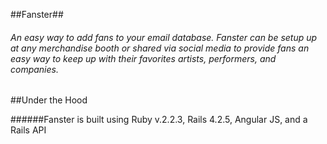 ##Fanster##

###### An easy way to add fans to your email database. Fanster can be setup up at any merchandise booth or shared via social media to provide fans an easy way to keep up with their favorites artists, performers, and companies.


##Under the Hood

######Fanster is built using Ruby v.2.2.3, Rails 4.2.5, Angular JS, and a Rails API

